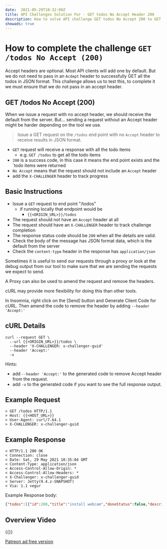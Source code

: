```yaml
---
date:  2021-05-29T10:32:00Z
title: API Challenges Solution For - GET todos No Accept Header 200
description: How to solve API challenge GET todos No Accept 200 to GET the todos with no accept header present.
showads: true
---
```


# How to complete the challenge `GET /todos No Accept (200)`

Accept headers are optional. Most API clients will add one by default. But we do not need to pass in an `Acdept` header to successfully GET all the todos in JSON format. This challenge allows us to test this, to complete it we must ensure that we do not pass in an accept header.

## GET /todos No Accept (200)

When we issue a request with no accept header, we should receive the default from the server. But... sending a request without an Accept header might be harder depending on the tool we use.

> Issue a GET request on the `/todos` end point with no `Accept` header to receive results in JSON format.

- `GET` request will receive a response with all the todo items
    - e.g. `GET /todos` to get all the todo items
- `200` is a success code, in this case it means the end point exists and the `todo items were returned
- `No Accept` means that the request should not include an `Accept` header
- add the `X-CHALLENGER` header to track progress


## Basic Instructions

- Issue a `GET` request to end point "/todos"
    - if running locally that endpoint would be
        - `{{<ORIGIN_URL>}}/todos`
- The request should not have an `Accept` header at all
- The request should have an `X-CHALLENGER` header to track challenge completion
- The response status code should be `200` when all the details are valid.
- Check the body of the message has JSON format data, which is the default from the server
- Check the `content-type` header in the response has `application/json`

Sometimes it is useful to send our requests through a proxy or look at the debug output from our tool to make sure that we are sending the requests we expect to send.

A Proxy can also be used to amend the request and remove the headers.

cURL may provide more flexibility for doing this than other tools.

In Insomnia, right click on the [Send] button and Generate Client Code for cURL. Then amend the code to remove the header by adding `--header 'Accept:'`


## cURL Details

~~~~~~~~
curl --request GET \
  --url {{<ORIGIN_URL>}}/todos \
  --header 'X-CHALLENGER: x-challenger-guid'
  --header 'Accept:'
  -v
~~~~~~~~

Hints:

- add `--header 'Accept:'` to the generated code to remove Accept header from the request.
- add `-v` to the generated code if you want to see the full response output.


## Example Request

~~~~~~~~
> GET /todos HTTP/1.1
> Host: {{<HOST_URL>}}
> User-Agent: curl/7.64.1
> X-CHALLENGER: x-challenger-guid
~~~~~~~~

## Example Response

~~~~~~~~ 
< HTTP/1.1 200 OK
< Connection: close
< Date: Sat, 29 May 2021 10:35:04 GMT
< Content-Type: application/json
< Access-Control-Allow-Origin: *
< Access-Control-Allow-Headers: *
< X-Challenger: x-challenger-guid
< Server: Jetty(9.4.z-SNAPSHOT)
< Via: 1.1 vegur
~~~~~~~~

Example Response body:

```json
{"todos":[{"id":280,"title":"install webcam","doneStatus":false,"description":""}]}
```


## Overview Video

{{<youtube-embed key="CSVP2PcvOdg" title="Solution to Get all Todos in defaulted format">}}

[Patreon ad free version](https://www.patreon.com/posts/51831718)




